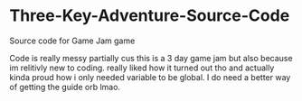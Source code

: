 # Three-Key-Adventure-Source-Code
Source code for Game Jam game

Code is really messy partially cus this is a 3 day game jam but also because im relitivly new to coding.
really liked how it turned out tho and actually kinda proud how i only needed variable to be global.
I do need a better way of getting the guide orb lmao.
